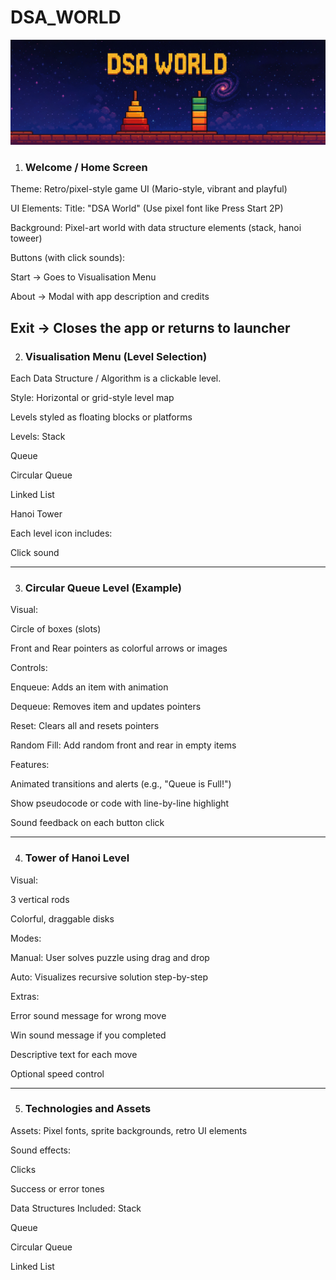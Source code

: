 # DSA_WORLD
![Logo](assets/background/dsa_world_banner.png)
1. ### Welcome / Home Screen
Theme: Retro/pixel-style game UI (Mario-style, vibrant and playful)

UI Elements:
Title: "DSA World" (Use pixel font like Press Start 2P)

Background: Pixel-art world with data structure elements (stack, hanoi toweer)

Buttons (with click sounds):

Start → Goes to Visualisation Menu

About → Modal with app description and credits

Exit → Closes the app or returns to launcher
---
2. ### Visualisation Menu (Level Selection)
Each Data Structure / Algorithm is a clickable level.

Style:
Horizontal or grid-style level map

Levels styled as floating blocks or platforms

Levels:
Stack

Queue

Circular Queue

Linked List

Hanoi Tower

Each level icon includes:

Click sound

---

3. ### Circular Queue Level (Example)
Visual:

Circle of boxes (slots)

Front and Rear pointers as colorful arrows or images

Controls:

Enqueue: Adds an item with animation

Dequeue: Removes item and updates pointers

Reset: Clears all and resets pointers

Random Fill: Add random front and rear in empty items

Features:

Animated transitions and alerts (e.g., "Queue is Full!")

Show pseudocode or code with line-by-line highlight

Sound feedback on each button click

---

4. ### Tower of Hanoi Level
Visual:

3 vertical rods

Colorful, draggable disks

Modes:

Manual: User solves puzzle using drag and drop

Auto: Visualizes recursive solution step-by-step

Extras:

Error sound message for wrong move

Win sound message if you completed

Descriptive text for each move

Optional speed control

---

5. ### Technologies and Assets

Assets:
Pixel fonts, sprite backgrounds, retro UI elements

Sound effects:

Clicks

Success or error tones

Data Structures Included:
Stack

Queue

Circular Queue

Linked List
